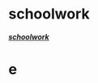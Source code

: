 <head>
  <link rel="shortcut icon" type="image/x-icon" href="https://random-d.uk/api/randomimg" />
</head>

# schoolwork

##### [schoolwork](https://themememanhimself.github.io/schoolwork/main)

<h1>e</h1>

